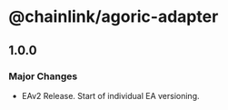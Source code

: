 # @chainlink/agoric-adapter

## 1.0.0

### Major Changes

- EAv2 Release. Start of individual EA versioning.
